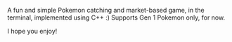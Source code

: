 A fun and simple Pokemon catching and market-based game, in the terminal, implemented using C++ :) Supports Gen 1 Pokemon only, for now.

I hope you enjoy!
